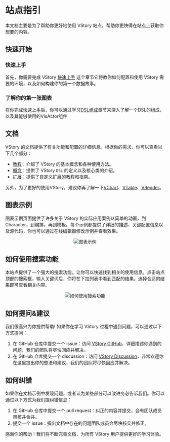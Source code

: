 # 站点指引

本文档主要是为了帮助你更好地使用 VStory 站点，帮助你更快得在站点上获取你想要的内容。

## 快速开始

### 快速上手

首先，你需要完成 VStory [快速上手](./Getting_Started) 这个章节它将教你如何配置和使用 VStory 需要的环境，以及如何构建你的第一个数据故事。

### 了解你的第一张图表

在你完成[快速上手](./Getting_Started)后，你可以通过学习[DSL组成](../tutorial_docs/Chart_Concepts/Understanding_VChart)章节来深入了解一个DSL的组成，以及其能够使用的VisActor组件

## 文档

VStory 的文档提供了有关功能和配置的详细信息。根据你的需求，你可以查看以下几个部分：

- [教程](./VStory_Website_Guide)：介绍了 VStory 的基本概念和各种使用方法。
- [概念](./VStory_Concepts/dsl)：提供了 VStory `DSL` 的定义以及核心类的介绍。
- [扩展](./extend/Custom_Character)：提供了自定义扩展的教程和指南。

另外，为了更好的使用VStory，建议你再了解一下[VChart](/Vchart)、[VTable](/VTable)、[VRender](/VRender)。

## 图表示例

图表示例页面提供了许多关于 VStory 的实际应用案例从简单的动画，到Character，到编排，再到模板。每个示例都提供了详细的描述、关键配置信息以及源代码，你也可以通过在线编辑器修改示例并查看效果。

<div style="text-align: center;">
  <img src="https://lf9-dp-fe-cms-tos.byteorg.com/obj/bit-cloud/39b8dd02abe79e47954774000.png" alt="图表示例">
</div>

## 如何使用搜索功能

本站点提供了一个强大的搜索功能，让你可以快速找到相关的使用信息。点击站点顶部的搜索框，输入关键词后，你将在下拉列表中看到匹配的结果。选择合适的结果即可查看相关内容。

<div style="text-align: center;">
  <img src="https://lf9-dp-fe-cms-tos.byteorg.com/obj/bit-cloud/55297520732ada18bb7183f01.png" alt="如何使用搜索功能">
</div>

## 如何提问&建议

我们很高兴为你提供帮助! 如果你在学习 VStory 过程中遇到问题，可以通过以下方式提问：

1.  在 GitHub 仓库中提交一个 issue：访问 [VStory GitHub](https://github.com/VisActor/VStory/issues/new/choose)，详细描述你遇到的问题，我们的团队将尽快回应并解决。
2.  在 GitHub 仓库提交一个 discussion：访问 [VStory Discussion](https://github.com/VisActor/VStory/discussions)，非常欢迎你在这里提出你的想法和建议，我们的团队将尽快回应并解决。

## 如何纠错

如果你在文档示例中发现问题，或者认为某些部分可以改进务必告诉我们。你可以通过以下方式为我们提纠错信息：

1.  在 GitHub 仓库中提交一个 pull request：纠正的内容并提交，会有团队成员审核并合并。
2.  提交一个 issue：指出文档中存在的问题团队成员会尽快核实并修正。

感谢你的帮助！我们将不断完善文档，为所有 VStory 用户提供更好的学习体验。
